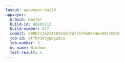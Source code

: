 ```yaml
---
layout: appveyor-build
appveyor:
  branch: master
  build-id: 48605212
  build-number: 677
  commit: b09b7c3a214387da5b7df25f0a094dee942cb501
  job-id: atfb4307yp8g2dcu
  job-number: 3
  os-name: Windows
  test-result: 1
---
```

